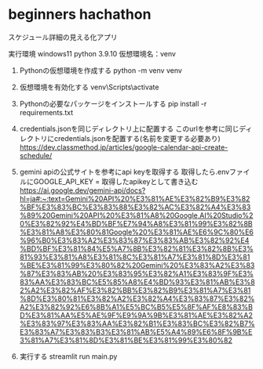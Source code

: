 # beginners hachathon
スケジュール詳細の見える化アプリ

実行環境
windows11
python 3.9.10
仮想環境名：venv

1. Pythonの仮想環境を作成する
python -m venv venv

2. 仮想環境を有効化する
venv\Scripts\activate

3. Pythonの必要なパッケージをインストールする
pip install -r requirements.txt

4. credentials.jsonを同じディレクトリ上に配置する
このurlを参考に同じディレクトリにcredentials.jsonを配置する(名前を変更する必要あり)
https://dev.classmethod.jp/articles/google-calendar-api-create-schedule/

5. gemini apiの公式サイトを参考にapi keyを取得する
取得したら.envファイルにGOOGLE_API_KEY = 取得したapikeyとして書き込む
https://ai.google.dev/gemini-api/docs?hl=ja#:~:text=Gemini%20API%20%E3%81%AE%E3%82%B9%E3%82%BF%E3%83%BC%E3%83%88%E3%82%AC%E3%82%A4%E3%83%89%20Gemini%20API%20%E3%81%A8%20Google,AI%20Studio%20%E3%82%92%E4%BD%BF%E7%94%A8%E3%81%99%E3%82%8B%E3%81%A8%E3%80%81Google%20%E3%81%AE%E6%9C%80%E6%96%B0%E3%83%A2%E3%83%87%E3%83%AB%E3%82%92%E4%BD%BF%E3%81%84%E5%A7%8B%E3%82%81%E3%82%8B%E3%81%93%E3%81%A8%E3%81%8C%E3%81%A7%E3%81%8D%E3%81%BE%E3%81%99%E3%80%82%20Gemini%20%E3%83%A2%E3%83%87%E3%83%AB%20%E3%83%95%E3%82%A1%E3%83%9F%E3%83%AA%E3%83%BC%E5%85%A8%E4%BD%93%E3%81%AB%E3%82%A2%E3%82%AF%E3%82%BB%E3%82%B9%E3%81%A7%E3%81%8D%E3%80%81%E3%82%A2%E3%82%A4%E3%83%87%E3%82%A2%E3%82%92%E6%8B%A1%E5%BC%B5%E5%8F%AF%E8%83%BD%E3%81%AA%E5%AE%9F%E9%9A%9B%E3%81%AE%E3%82%A2%E3%83%97%E3%83%AA%E3%82%B1%E3%83%BC%E3%82%B7%E3%83%A7%E3%83%B3%E3%81%AB%E5%A4%89%E6%8F%9B%E3%81%A7%E3%81%8D%E3%81%BE%E3%81%99%E3%80%82

6. 実行する
streamlit run main.py